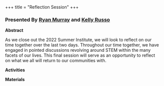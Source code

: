 +++
title = "Reflection Session"
+++

### Presented By [Ryan Murray](https://dehsi2022.netlify.app/background/meettheteam/#ryan-murray) and [Kelly Russo](https://dehsi2022.netlify.app/background/meettheteam/#kelly-russo)

**Abstract**

As we close out the 2022 Summer Institute, we will look to reflect on our time together over the last two days.  Throughout our time together, we have engaged in pointed discussions revolving around STEM within the many facets of our lives.  This final session will serve as an opportunity to reflect on what we all will return to our communities with.

**Activities**

**Materials**